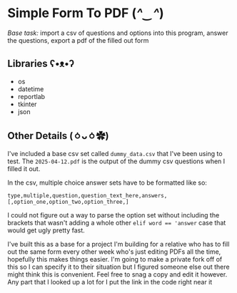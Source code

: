 # Simple Form To PDF  (*^‿^*)
*Base task:* import a csv of questions and options into this program, answer the questions, export a pdf of the filled out form
## Libraries ʕ•ᴥ•ʔ
- os
- datetime
- reportlab
- tkinter
- json
## Other Details (ㆁᴗㆁ✿)
I've included a base csv set called `dummy_data.csv` that I've been using to test. The `2025-04-12.pdf` is the output of the dummy csv questions when I filled it out.

In the csv, multiple choice answer sets have to be formatted like so:
```
type,multiple,question,question_text_here,answers,[,option_one,option_two,option_three,]
```
I could not figure out a way to parse the option set without including the brackets that wasn't adding a whole other `elif word == 'answer` case that would get ugly pretty fast.

I've built this as a base for a project I'm building for a relative who has to fill out the same form every other week who's just editing PDFs all the time, hopefully this makes things easier. I'm going to make a private fork off of this so I can specify it to their situation but I figured someone else out there might think this is convenient. Feel free to snag a copy and edit it however. Any part that I looked up a lot for I put the link in the code right near it
